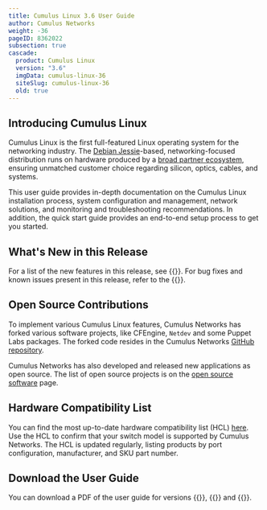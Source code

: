 ```yaml
---
title: Cumulus Linux 3.6 User Guide
author: Cumulus Networks
weight: -36
pageID: 8362022
subsection: true
cascade:
  product: Cumulus Linux
  version: "3.6"
  imgData: cumulus-linux-36
  siteSlug: cumulus-linux-36
  old: true
---
```


## Introducing Cumulus Linux

Cumulus Linux is the first full-featured Linux operating system for the networking industry. The [Debian Jessie](https://www.debian.org/releases/jessie/)-based, networking-focused distribution runs on hardware produced by a [broad partner ecosystem](http://cumulusnetworks.com/hcl/), ensuring unmatched customer choice regarding silicon, optics, cables, and systems.

This user guide provides in-depth documentation on the Cumulus Linux installation process, system configuration and management, network solutions, and monitoring and troubleshooting recommendations. In addition, the quick start guide provides an end-to-end setup process to get you started.

## What's New in this Release

For a list of the new features in this release, see {{<link url="Whats-New">}}. For bug fixes and known issues present in this release, refer to the {{<link url="Cumulus-Linux-3.6-Release-Notes" text="Cumulus Linux 3.6 Release Notes">}}.

## Open Source Contributions

To implement various Cumulus Linux features, Cumulus Networks has forked various software projects, like CFEngine, `Netdev` and some Puppet Labs packages. The forked code resides in the Cumulus Networks [GitHub repository](https://github.com/CumulusNetworks).

Cumulus Networks has also developed and released new applications as open source. The list of open source projects is on the [open source software](http://oss.cumulusnetworks.com/) page.

## Hardware Compatibility List

You can find the most up-to-date hardware compatibility list (HCL) [here](https://cumulusnetworks.com/hcl/). Use the HCL to confirm that your switch model is supported by Cumulus Networks. The HCL is updated regularly, listing products by port configuration, manufacturer, and SKU part number.

## Download the User Guide

You can download a PDF of the user guide for versions {{<exlink url="https://drive.google.com/file/d/1chNu0VUt97IYjam4ZJ9R-MMzNtvjTj7J/view?usp=sharing" text="3.6.0">}}, {{<exlink url="https://drive.google.com/file/d/1pt3c1lq6phTP-jTvyb47LQSW8oSyNuk4/view?usp=sharing" text="3.6.1">}} and {{<exlink url="https://drive.google.com/file/d/1SXI0d1MKkP14O2Jk5INkJLmkPBi13Toe/view?usp=sharing" text="3.6.2">}}.
